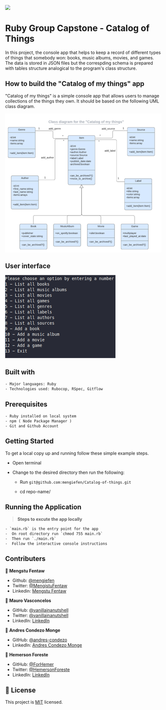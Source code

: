

![](https://img.shields.io/badge/Microverse-blueviolet) 

# Ruby Group Capstone - Catalog of Things

In this project, the console app that helps to keep a record of different types of things that somebody won: books, music albums, movies, and games.
The data is stored in JSON files but the correspding schema is prepared with tables structure analogical to the program's class structure.

## How to build the "Catalog of my things" app

"Catalog of my things" is a simple console app that allows users to manage collections of the things they own. It should be based on the following UML class diagram.

<p align="left">
  <img src="./images/catalog_of_my_things.png" alt="C=UML class diagram for catalog of things" />
</p>

## User interface


<p align="left">
  <img src="./images/ui.png" alt="UI for catalog of things" />
</p>

## Built with

    - Major languages: Ruby
    - Technologies used: Rubocop, RSpec, Gitflow

## Prerequisites

    - Ruby installed on local system
    - npm ( Node Package Manager )
    - Git and Github Account

## Getting Started

To get a local copy up and running follow these simple example steps.

- Open terminal
- Change to the desired directory then run the following:

  - Run `git@github.com:mengiefen/Catalog-of-things.git`

  - cd repo-name/ 
## Running the Application
>**Steps to excute the app locally**

    - `main.rb` is the entry point for the app
    -  On root directory run `chmod 755 main.rb`
    -  Then run `./main.rb` 
    -  Follow the interactive console instructions
  
## Contributers

👤 **Mengstu Fentaw**

- Github: [@mengiefen](https://github.com/mengiefen)
- Twitter: [@MengistuFentaw](https://twitter.com/MengistuFentaw)
- Linkedin: [Mengstu Fentaw](https://www.linkedin.com/in/mengefen/)

👤 **Mauro Vasconcelos**

- GitHub: [@vanillainanutshell](https://github.com/vanillainanutshell)
- Twitter: [@vanillainanutshell](https://www.linkedin.com/in/vanillainanutshell/)
- LinkedIn: [LinkedIn](https://www.linkedin.com/in/vanillainanutshell/)


👤 **Andres Condezo Monge**

- GitHub: [@andres-condezo](https://github.com/andres-condezo)
- LinkedIn: [Andres Condezo Monge](https://www.linkedin.com/in/andres-condezo/)

👤 **Hemerson Foreste**

- GitHub: [@ForHemer](https://github.com/ForHemer)
- Twitter: [@HemersonForeste](https://twitter.com/HemersonForeste)
- LinkedIn: [LinkedIn](https://linkedin.com/in/hemerson-foreste-890685197)



## 📝 License

This project is [MIT](./MIT.md) licensed.
